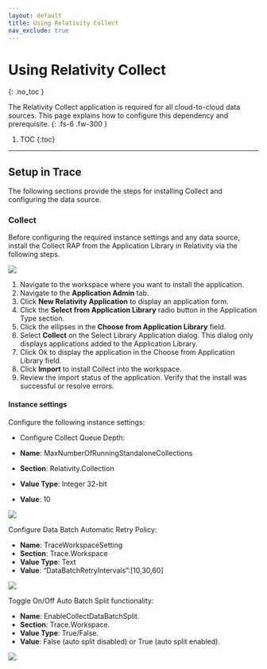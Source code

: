 ```yaml
---
layout: default
title: Using Relativity Collect
nav_exclude: true
---
```


# Using Relativity Collect
{: .no_toc }

The Relativity Collect application is required for all cloud-to-cloud data sources. This page explains how to configure this dependency and prerequisite.
{: .fs-6 .fw-300 }

1. TOC
{:toc}

---

## Setup in Trace

The following sections provide the steps for installing Collect and configuring the data source.

### Collect

Before configuring the required instance settings and any data source, install the Collect RAP from the Application Library in Relativity via the following steps.

 ![](media/Office_365_email_and_calendar_via%20Collect/InstallCollectApp.png)

1. Navigate to the workspace where you want to install the application.
2. Navigate to the **Application Admin** tab.
3. Click **New Relativity Application** to display an application form.
4. Click the **Select from Application Library** radio button in the Application Type section.
5. Click the ellipses in the **Choose from Application Library** field.
6. Select **Collect** on the Select Library Application dialog. This dialog only displays applications added to the Application Library. 
7. Click Ok to display the application in the Choose from Application Library field.
8. Click **Import** to install Collect into the workspace.
9. Review the import status of the application. Verify that the install was successful or resolve errors.

#### Instance settings

Configure the following instance settings: 

- Configure Collect Queue Depth: 

- **Name**: MaxNumberOfRunningStandaloneCollections 
- **Section**: Relativity.Collection 
- **Value Type**: Integer 32-bit 
- **Value**: 10 

 ![](media/Office_365_email_and_calendar_via%20Collect/CollectInstanceSetting1.png)

Configure Data Batch Automatic Retry Policy: 

- **Name**: TraceWorkspaceSetting 
- **Section**: Trace.Workspace 
- **Value Type**: Text 
- **Value**: “DataBatchRetryIntervals”:[10,30,60] 

 ![](media/Office_365_email_and_calendar_via%20Collect/CollectInstanceSetting2.png)

Toggle On/Off Auto Batch Split functionality: 

- **Name**: EnableCollectDataBatchSplit. 
- **Section**: Trace.Workspace. 
- **Value Type**: True/False. 
- **Value**: False (auto split disabled) or True (auto split enabled). 

![](media/Office_365_email_and_calendar_via%20Collect/CollectInstanceSetting3.png)